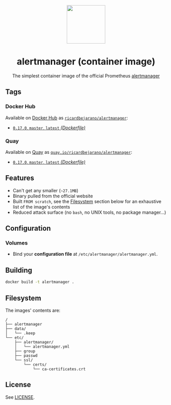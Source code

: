 <p align=center><img src=https://emojipedia-us.s3.dualstack.us-west-1.amazonaws.com/thumbs/320/apple/198/police-cars-revolving-light_1f6a8.png width=120px></p>
<h1 align=center>alertmanager (container image)</h1>
<p align=center>The simplest container image of the official Prometheus <a href=https://github.com/prometheus/alertmanager>alertmanager</a></p>


## Tags

### Docker Hub

Available on [Docker Hub](https://hub.docker.com) as [`ricardbejarano/alertmanager`](https://hub.docker.com/r/ricardbejarano/alertmanager):

- [`0.17.0`, `master`, `latest` *(Dockerfile)*](https://github.com/ricardbejarano/alertmanager/blob/master/Dockerfile)

### Quay

Available on [Quay](https://quay.io) as [`quay.io/ricardbejarano/alertmanager`](https://quay.io/repository/ricardbejarano/alertmanager):

- [`0.17.0`, `master`, `latest` *(Dockerfile)*](https://github.com/ricardbejarano/alertmanager/blob/master/Dockerfile)


## Features

* Can't get any smaller (`~27.1MB`)
* Binary pulled from the official website
* Built `FROM scratch`, see the [Filesystem](#Filesystem) section below for an exhaustive list of the image's contents
* Reduced attack surface (no `bash`, no UNIX tools, no package manager...)


## Configuration

### Volumes

- Bind your **configuration file** at `/etc/alertmanager/alertmanager.yml`.


## Building

```bash
docker build -t alertmanager .
```


## Filesystem

The images' contents are:

```
/
├── alertmanager
├── data/
│   └── .keep
└── etc/
    ├── alertmanager/
    │   └── alertmanager.yml
    ├── group
    ├── passwd
    └── ssl/
        └── certs/
            └── ca-certificates.crt
```


## License

See [LICENSE](https://github.com/ricardbejarano/alertmanager/blob/master/LICENSE).
